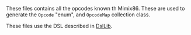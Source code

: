 ﻿These files contains all the opcodes known th Mimix86.
These are used to generate the `Opcode` "enum", and `OpcodeMap` collection class.

These files use the DSL described in [DslLib](../../DslLib/README.md).
